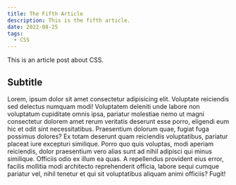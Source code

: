 ```yaml
---
title: The Fifth Article
description: This is the fifth article.
date: 2022-08-25
tags: 
  - CSS
---
```


This is an article post about CSS.

## Subtitle

Lorem, ipsum dolor sit amet consectetur adipisicing elit. Voluptate reiciendis sed delectus numquam modi! Voluptatem deleniti unde labore non voluptatum cupiditate omnis ipsa, pariatur molestiae nemo ut magni consectetur dolorem amet rerum veritatis deserunt esse porro, eligendi eum hic et odit sint necessitatibus. Praesentium dolorum quae, fugiat fuga possimus dolores? Ex totam deserunt quam reiciendis voluptatibus, pariatur placeat iure excepturi similique. Porro quo quis voluptas, modi aperiam reiciendis, dolor praesentium vero alias sunt ad nihil adipisci qui minus similique. Officiis odio ex illum ea quas. A repellendus provident eius error, facilis mollitia modi architecto reprehenderit officia, labore sequi cumque pariatur vel, nihil tenetur et qui sit voluptatibus aliquam animi officiis? Fugit!